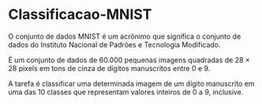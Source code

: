 # Classificacao-MNIST
 
O conjunto de dados MNIST é um acrônimo que significa o conjunto de dados do Instituto Nacional de Padrões e Tecnologia Modificado.

É um conjunto de dados de 60.000 pequenas imagens quadradas de 28 × 28 pixels em tons de cinza de dígitos manuscritos entre 0 e 9.

A tarefa é classificar uma determinada imagem de um dígito manuscrito em uma das 10 classes que representam valores inteiros de 0 a 9, inclusive.